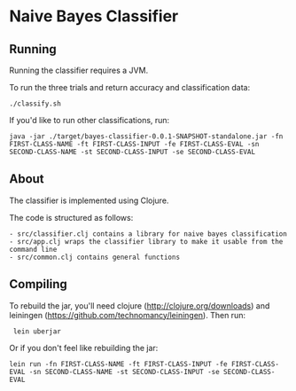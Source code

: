 # Naive Bayes Classifier

## Running

Running the classifier requires a JVM.

To run the three trials and return accuracy and classification data:

	./classify.sh

If you'd like to run other classifications, run:

	java -jar ./target/bayes-classifier-0.0.1-SNAPSHOT-standalone.jar -fn FIRST-CLASS-NAME -ft FIRST-CLASS-INPUT -fe FIRST-CLASS-EVAL -sn SECOND-CLASS-NAME -st SECOND-CLASS-INPUT -se SECOND-CLASS-EVAL

## About

The classifier is implemented using Clojure.

The code is structured as follows:

	- src/classifier.clj contains a library for naive bayes classification
	- src/app.clj wraps the classifier library to make it usable from the command line
	- src/common.clj contains general functions

## Compiling

To rebuild the jar, you'll need clojure (http://clojure.org/downloads) and leiningen (https://github.com/technomancy/leiningen). Then run:

	 lein uberjar

Or if you don't feel like rebuilding the jar:

	lein run -fn FIRST-CLASS-NAME -ft FIRST-CLASS-INPUT -fe FIRST-CLASS-EVAL -sn SECOND-CLASS-NAME -st SECOND-CLASS-INPUT -se SECOND-CLASS-EVAL
